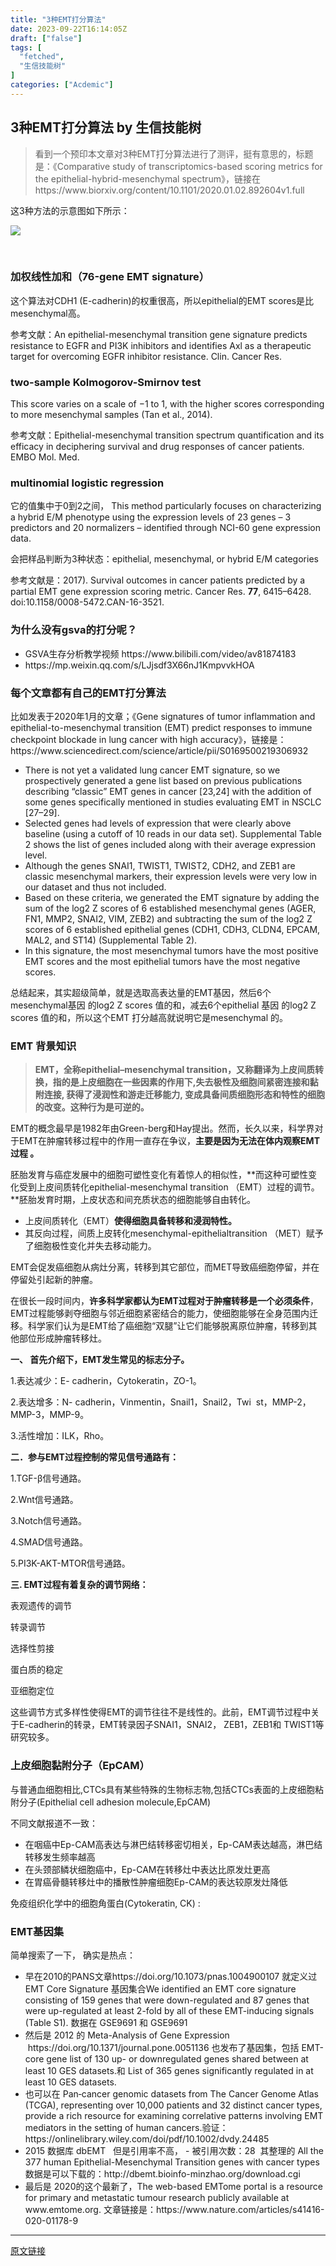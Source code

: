 ```yaml
---
title: "3种EMT打分算法"
date: 2023-09-22T16:14:05Z
draft: ["false"]
tags: [
  "fetched",
  "生信技能树"
]
categories: ["Acdemic"]
---
```

3种EMT打分算法 by 生信技能树
------
<div><section data-tool="mdnice编辑器" data-website="https://www.mdnice.com"><blockquote data-tool="mdnice编辑器"><p>看到一个预印本文章对3种EMT打分算法进行了测评，挺有意思的，标题是：《Comparative study of transcriptomics-based scoring metrics for the epithelial-hybrid-mesenchymal spectrum》，链接在 https://www.biorxiv.org/content/10.1101/2020.01.02.892604v1.full</p></blockquote><p data-tool="mdnice编辑器">这3种方法的示意图如下所示：</p><p><img data-ratio="0.64375" data-s="300,640" data-src="https://mmbiz.qpic.cn/mmbiz_png/cZNhZQ6j4wz2A812vBjgeAgZYpFNgyXjZEWS57Qc8wgGpbakuPc7YbqtPiaib2Jx439lNw4A7u4xwdZ1rxg7icpEQ/640?wx_fmt=png" data-type="png" data-w="1280" src="https://mmbiz.qpic.cn/mmbiz_png/cZNhZQ6j4wz2A812vBjgeAgZYpFNgyXjZEWS57Qc8wgGpbakuPc7YbqtPiaib2Jx439lNw4A7u4xwdZ1rxg7icpEQ/640?wx_fmt=png"></p><figure data-tool="mdnice编辑器"><figcaption> </figcaption></figure><h3 data-tool="mdnice编辑器"><span></span>加权线性加和（76-gene EMT signature）<span></span></h3><p data-tool="mdnice编辑器">这个算法对CDH1 (E-cadherin)的权重很高，所以epithelial的EMT scores是比mesenchymal高。</p><p data-tool="mdnice编辑器">参考文献：An epithelial-mesenchymal transition gene signature predicts resistance to EGFR and PI3K inhibitors and identifies Axl as a therapeutic target for overcoming EGFR inhibitor resistance. Clin. Cancer Res.</p><h3 data-tool="mdnice编辑器"><span></span>two-sample Kolmogorov-Smirnov test<span></span></h3><p data-tool="mdnice编辑器">This score varies on a scale of −1 to 1, with the higher scores corresponding to more mesenchymal samples (Tan et al., 2014).</p><p data-tool="mdnice编辑器">参考文献：Epithelial-mesenchymal transition spectrum quantification and its efficacy in deciphering survival and drug responses of cancer patients. EMBO Mol. Med.</p><h3 data-tool="mdnice编辑器"><span></span>multinomial logistic regression<span></span></h3><p data-tool="mdnice编辑器">它的值集中于0到2之间， This method particularly focuses on characterizing a hybrid E/M phenotype using the expression levels of 23 genes – 3 predictors and 20 normalizers – identified through NCI-60 gene expression data.</p><p data-tool="mdnice编辑器">会把样品判断为3种状态：epithelial, mesenchymal, or hybrid E/M categories</p><p data-tool="mdnice编辑器">参考文献是：2017). Survival outcomes in cancer patients predicted by a partial EMT gene expression scoring metric. Cancer Res. <strong>77</strong>, 6415–6428. doi:10.1158/0008-5472.CAN-16-3521.</p><h3 data-tool="mdnice编辑器"><span></span>为什么没有gsva的打分呢？<span></span></h3><ul data-tool="mdnice编辑器"><li><section>GSVA生存分析教学视频 https://www.bilibili.com/video/av81874183</section></li><li><section>https://mp.weixin.qq.com/s/LJjsdf3X66nJ1KmpvvkHOA</section></li></ul><h3 data-tool="mdnice编辑器"><span></span>每个文章都有自己的EMT打分算法<span></span></h3><p data-tool="mdnice编辑器">比如发表于2020年1月的文章；《Gene signatures of tumor inflammation and epithelial-to-mesenchymal transition (EMT) predict responses to immune checkpoint blockade in lung cancer with high accuracy》，链接是：https://www.sciencedirect.com/science/article/pii/S0169500219306932</p><ul data-tool="mdnice编辑器"><li><section>There is not yet a validated lung cancer EMT signature, so we prospectively generated a gene list based on previous publications describing “classic” EMT genes in cancer [23,24] with the addition of some genes specifically mentioned in studies evaluating EMT in NSCLC [27–29].</section></li><li><section>Selected genes had levels of expression that were clearly above baseline (using a cutoff of 10 reads in our data set). Supplemental Table 2 shows the list of genes included along with their average expression level.</section></li><li><section>Although the genes SNAI1, TWIST1, TWIST2, CDH2, and ZEB1 are classic mesenchymal markers, their expression levels were very low in our dataset and thus not included.</section></li><li><section>Based on these criteria, we generated the EMT signature by adding the sum of the log2 Z scores of 6 established mesenchymal genes (AGER, FN1, MMP2, SNAI2, VIM, ZEB2) and subtracting the sum of the log2 Z scores of 6 established epithelial genes (CDH1, CDH3, CLDN4, EPCAM, MAL2, and ST14) (Supplemental Table 2).</section></li><li><section>In this signature, the most mesenchymal tumors have the most positive EMT scores and the most epithelial tumors have the most negative scores.</section></li></ul><p data-tool="mdnice编辑器">总结起来，其实超级简单，就是选取高表达量的EMT基因，然后6个mesenchymal基因 的log2 Z scores 值的和，减去6个epithelial 基因 的log2 Z scores 值的和，所以这个EMT 打分越高就说明它是mesenchymal 的。</p><h3 data-tool="mdnice编辑器"><span></span>EMT 背景知识<span></span></h3><blockquote data-tool="mdnice编辑器"><p><strong>EMT，全称epithelial–mesenchymal transition，又称翻译为上皮间质转换，指的是上皮细胞在一些因素的作用下,失去极性及细胞间紧密连接和黏附连接, 获得了浸润性和游走迁移能力, 变成具备间质细胞形态和特性的细胞的改变。这种行为是可逆的。</strong></p></blockquote><p data-tool="mdnice编辑器">EMT的概念最早是1982年由Green-berg和Hay提出。然而，长久以来，科学界对于EMT在肿瘤转移过程中的作用一直存在争议，<strong>主要是因为无法在体内观察EMT过程 。</strong></p><p data-tool="mdnice编辑器">胚胎发育与癌症发展中的细胞可塑性变化有着惊人的相似性，**而这种可塑性变化受到上皮间质转化epithelial-mesenchymal transition （EMT）过程的调节。**胚胎发育时期，上皮状态和间充质状态的细胞能够自由转化。</p><ul data-tool="mdnice编辑器"><li><section>上皮间质转化（EMT）<strong>使得细胞具备转移和浸润特性。</strong></section></li><li><section>其反向过程，间质上皮转化mesenchymal-epithelialtransition （MET）赋予了细胞极性变化并失去移动能力。</section></li></ul><p data-tool="mdnice编辑器">EMT会促发癌细胞从病灶分离，转移到其它部位，而MET导致癌细胞停留，并在停留处引起新的肿瘤。</p><p data-tool="mdnice编辑器">在很长一段时间内，<strong>许多科学家都认为EMT过程对于肿瘤转移是一个必须条件</strong>，EMT过程能够剥夺细胞与邻近细胞紧密结合的能力，使细胞能够在全身范围内迁移。科学家们认为是EMT给了癌细胞“双腿”让它们能够脱离原位肿瘤，转移到其他部位形成肿瘤转移灶。</p><p data-tool="mdnice编辑器"><strong>一、 首先介绍下，EMT发生常见的标志分子。</strong></p><p data-tool="mdnice编辑器">1.表达减少：E- cadherin，Cytokeratin，ZO-1。</p><p data-tool="mdnice编辑器">2.表达增多：N- cadherin，Vinmentin，Snail1，Snail2，Twi  st，MMP-2，MMP-3，MMP-9。</p><p data-tool="mdnice编辑器">3.活性增加：ILK，Rho。</p><p data-tool="mdnice编辑器"><strong>二．参与EMT过程控制的常见信号通路有：</strong></p><p data-tool="mdnice编辑器">1.TGF-β信号通路。</p><p data-tool="mdnice编辑器">2.Wnt信号通路。</p><p data-tool="mdnice编辑器">3.Notch信号通路。</p><p data-tool="mdnice编辑器">4.SMAD信号通路。</p><p data-tool="mdnice编辑器">5.PI3K-AKT-MTOR信号通路。</p><p data-tool="mdnice编辑器"><strong>三. EMT过程有着复杂的调节网络：</strong></p><p data-tool="mdnice编辑器">表观遗传的调节</p><p data-tool="mdnice编辑器">转录调节</p><p data-tool="mdnice编辑器">选择性剪接</p><p data-tool="mdnice编辑器">蛋白质的稳定</p><p data-tool="mdnice编辑器">亚细胞定位</p><p data-tool="mdnice编辑器">这些调节方式多样性使得EMT的调节往往不是线性的。此前，EMT调节过程中关于E-cadherin的转录，EMT转录因子SNAI1，SNAI2， ZEB1，ZEB1和 TWIST1等研究较多。</p><h3 data-tool="mdnice编辑器"><span></span>上皮细胞黏附分子（EpCAM）<span></span></h3><p data-tool="mdnice编辑器">与普通血细胞相比,CTCs具有某些特殊的生物标志物,包括CTCs表面的上皮细胞粘附分子(Epithelial cell adhesion molecule,EpCAM)</p><p data-tool="mdnice编辑器">不同文献报道不一致：</p><ul data-tool="mdnice编辑器"><li><section>在咽癌中Ep-CAM高表达与淋巴结转移密切相关，Ep-CAM表达越高，淋巴结转移发生频率越高</section></li><li><section>在头颈部鳞状细胞癌中，Ep-CAM在转移灶中表达比原发灶更高</section></li><li><section>在胃癌骨髓转移灶中的播散性肿瘤细胞Ep-CAM的表达较原发灶降低</section></li></ul><p data-tool="mdnice编辑器">免疫组织化学中的细胞角蛋白(Cytokeratin, CK) :</p><h3 data-tool="mdnice编辑器"><span></span>EMT基因集<span></span></h3><p data-tool="mdnice编辑器">简单搜索了一下， 确实是热点：</p><ul data-tool="mdnice编辑器"><li><section>早在2010的PANS文章https://doi.org/10.1073/pnas.1004900107 就定义过 EMT Core Signature 基因集合We identified an EMT core signature consisting of 159 genes that were down-regulated and 87 genes that were up-regulated at least 2-fold by all of these EMT-inducing signals (Table S1). 数据在 GSE9691 和 GSE9691</section></li><li><section>然后是 2012 的 Meta-Analysis of Gene Expression  https://doi.org/10.1371/journal.pone.0051136 也发布了基因集，包括 EMT-core gene list of 130 up- or downregulated genes shared between at least 10 GES datasets.和 List of 365 genes significantly regulated in at least 10 GES datasets.</section></li><li><section>也可以在 Pan‐cancer genomic datasets from The Cancer Genome Atlas (TCGA), representing over 10,000 patients and 32 distinct cancer types, provide a rich resource for examining correlative patterns involving EMT mediators in the setting of human cancers.验证：https://onlinelibrary.wiley.com/doi/pdf/10.1002/dvdy.24485</section></li><li><section>2015 数据库 dbEMT   但是引用率不高， - ‎被引用次数：28  其整理的 All the 377 human Epithelial-Mesenchymal Transition genes with cancer types 数据是可以下载的：http://dbemt.bioinfo-minzhao.org/download.cgi</section></li><li><section>最后是 2020的这个最新了，The web-based EMTome portal is a resource for primary and metastatic tumour research publicly available at www.emtome.org. 文章链接是：https://www.nature.com/articles/s41416-020-01178-9</section></li></ul></section></div>  
<hr>
<a href="https://mp.weixin.qq.com/s/hYfXZ0iBCUrHIwVvWv-a1A",target="_blank" rel="noopener noreferrer">原文链接</a>
